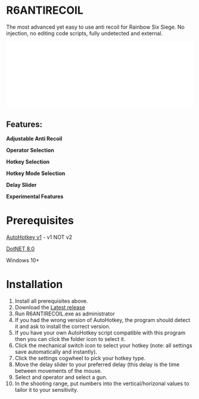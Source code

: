 # R6ANTIRECOIL
The most advanced yet easy to use anti recoil for Rainbow Six Siege. No injection, no editing code scripts, fully undetected and external.

<img src="https://github.com/yk3thn/R6ANTIRECOIL/blob/main/r6ar.png" width="750">

## Features:
**Adjustable Anti Recoil**

**Operator Selection**

**Hotkey Selection**

**Hotkey Mode Selection**

**Delay Slider**

**Experimental Features**


# Prerequisites

[AutoHotkey v1](https://www.autohotkey.com) - v1 NOT v2

[DotNET 8.0](https://dotnet.microsoft.com/en-us/download/dotnet/thank-you/runtime-desktop-8.0.7-windows-x64-installer)

Windows 10+

# Installation

1. Install all prerequisites above.
2. Download the [Latest release](www.google.com)
3. Run R6ANTIRECOIL.exe as administrator
4. If you had the wrong version of AutoHotkey, the program should detect it and ask to install the correct version.
5. If you have your own AutoHotkey script compatible with this program then you can click the folder icon to select it.
6. Click the mechanical switch icon to select your hotkey (note: all settings save automatically and instantly).
7. Click the settings cogwheel to pick your hotkey type.
8. Move the delay slider to your preferred delay (this delay is the time between movements of the mouse.
9. Select and operator and select a gun.
10. In the shooting range, put numbers into the vertical/horizonal values to tailor it to your sensitivity.
